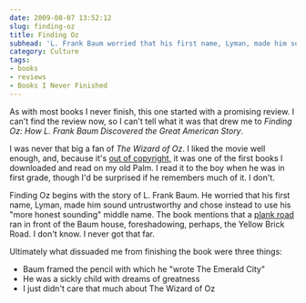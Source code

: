 ```yaml
---
date: 2009-08-07 13:52:12
slug: finding-oz
title: Finding Oz
subhead: 'L. Frank Baum worried that his first name, Lyman, made him sound untrustworthy and chose instead to use his "more honest sounding" middle name.'
category: Culture
tags:
- books
- reviews
- Books I Never Finished
---
```


As with most books I never finish, this one started with a promising review.
I can't find the review now, so I can't tell what it was that drew me to _Finding Oz: How L. Frank Baum Discovered the Great American Story_.

I was never that big a fan of _The Wizard of Oz_. I liked the movie well enough, and, because it's [out of copyright](https://www.gutenberg.org/etext/55), it was one of the first books I downloaded and read on my old Palm. I read it to the boy when he was in first grade, though I'd be surprised if he remembers much of it. I don't.

Finding Oz begins with the story of L. Frank Baum. He worried that his first name, Lyman, made him sound untrustworthy and chose instead to use his "more honest sounding" middle name. The book mentions that a [plank road](https://en.wikipedia.org/wiki/Plank_road) ran in front of the Baum house, foreshadowing, perhaps, the Yellow Brick Road. I don't know. I never got that far.

Ultimately what dissuaded me from finishing the book were three things:

  * Baum framed the pencil with which he "wrote The Emerald City"
  * He was a sickly child with dreams of greatness
  * I just didn't care that much about The Wizard of Oz







